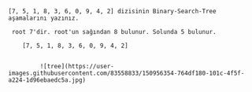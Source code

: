     [7, 5, 1, 8, 3, 6, 0, 9, 4, 2] dizisinin Binary-Search-Tree aşamalarını yazınız.

     root 7'dir. root'un sağından 8 bulunur. Solunda 5 bulunur.

        [7, 5, 1, 8, 3, 6, 0, 9, 4, 2]


             ![tree](https://user-images.githubusercontent.com/83558833/150956354-764df180-101c-4f5f-a224-1d96ebaedc5a.jpg)
